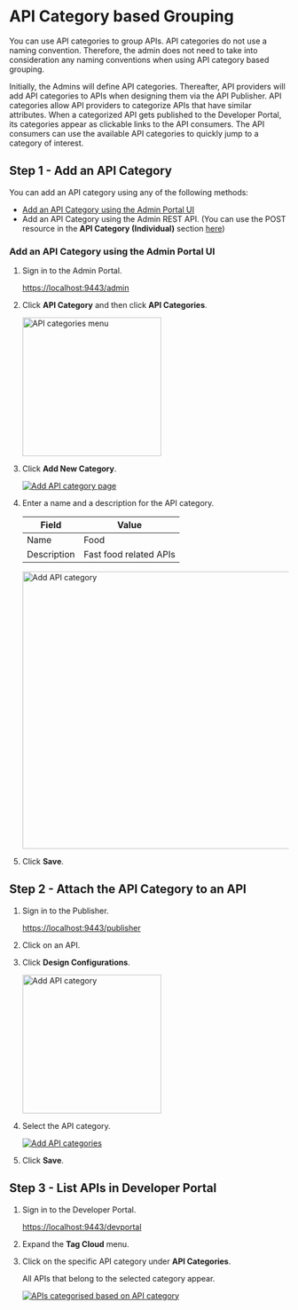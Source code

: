 
# API Category based Grouping

You can use API categories to group APIs. API categories do not use a naming convention. Therefore, the admin does not need to take into consideration any naming conventions when using API category based grouping.

Initially, the Admins will define API categories. Thereafter, API providers will add API categories to APIs when designing them via the API Publisher. API categories allow API providers to categorize APIs that have similar attributes. When a categorized API gets published to the Developer Portal, its categories appear as clickable links to the API consumers. The API consumers can use the available API categories to quickly jump to a category of interest.

## Step 1 - Add an API Category

You can add an API category using any of the following methods:

- [Add an API Category using the Admin Portal UI]({{base_path}}/develop/customizations/customizing-the-developer-portal/customize-api-listing/api-category-based-grouping/#add-an-api-category-using-the-admin-portal-ui)
- Add an API Category using the Admin REST API. (You can use the POST resource in the **API Category (Individual)** section [here]({{base_path}}/reference/product-apis/admin-apis/admin-v3/admin-v3))

### Add an API Category using the Admin Portal UI

1. Sign in to the Admin Portal.
   
    [https://localhost:9443/admin](https://localhost:9443/admin) 

2. Click **API Category** and then click **API Categories**.
    
    <img src="{{base_path}}/assets/img/develop/new_api_category_left_tag.png" width="250" alt="API categories menu">
    
3. Click **Add New Category**.

    [![Add API category page]({{base_path}}/assets/img/develop/new_click_add_category.png)]({{base_path}}/assets/img/develop/new_click_add_category.png)

4. Enter a name and a description for the API category.

     | Field          |  Value                 |
     |----------------|------------------------|
     |  Name          |  Food                  |
     |  Description   |  Fast food related APIs     |

    <img src="{{base_path}}/assets/img/develop/new_add_category.png" width="500" alt="Add API category">

5. Click **Save**.

## Step 2 - Attach the API Category to an API

1. Sign in to the Publisher.

    [https://localhost:9443/publisher](https://localhost:9443/publisher) 

2. Click on an API.

3. Click **Design Configurations**. 

     <img src="{{base_path}}/assets/img/develop/api_categories_dropdown.png" width="250" alt="Add API category">

4. Select the API category.

     [![Add API categories]({{base_path}}/assets/img/develop/attach_category.png)]({{base_path}}/assets/img/develop/attach_category.png)

5. Click **Save**.

## Step 3 - List APIs in Developer Portal

1. Sign in to the Developer Portal.

     [https://localhost:9443/devportal](https://localhost:9443/devportal) 

2. Expand the **Tag Cloud** menu. 

3. Click on the specific API category under **API Categories**. 

     All APIs that belong to the selected category appear.

     [![APIs categorised based on API category]({{base_path}}/assets/img/develop/devportal_listing.png)]({{base_path}}/assets/img/develop/devportal_listing.png)
